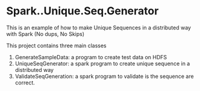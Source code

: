 Spark..Unique.Seq.Generator
===========================

This is an example of how to make Unique Sequences in a distributed way with Spark (No dups, No Skips)


This project contains three main classes

1. GenerateSampleData: a program to create test data on HDFS
2. UniqueSeqGenerator: a spark program to create unique sequence in a distributed way
3. ValidateSeqGeneration: a spark program to validate is the sequence are correct.